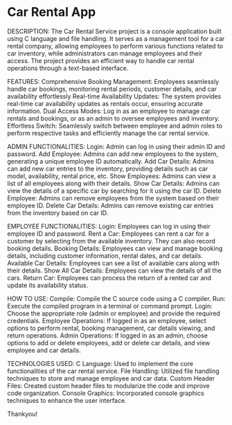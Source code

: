 # Car Rental  App

DESCRIPTION:
The Car Rental Service project is a console application built using C language and file handling. It serves as a management tool for a car rental company, allowing employees to perform various functions related to car inventory, while administrators can manage employees and their access. The project provides an efficient way to handle car rental operations through a text-based interface.

FEATURES:
Comprehensive Booking Management: Employees seamlessly handle car bookings, monitoring rental periods, customer details, and car availability effortlessly
Real-time Availability Updates: The system provides real-time car availability updates as rentals occur, ensuring accurate information.
Dual Access Modes: Log in as an employee to manage car rentals and bookings, or as an admin to oversee employees and inventory.
Effortless Switch: Seamlessly switch between employee and admin roles to perform respective tasks and efficiently manage the car rental service.

ADMIN FUNCTIONALITIES:
Login: Admin can log in using their admin ID and password.
Add Employee: Admins can add new employees to the system, generating a unique employee ID automatically.
Add Car Details: Admins can add new car entries to the inventory, providing details such as car model, availability, rental price, etc.
Show Employees: Admins can view a list of all employees along with their details.
Show Car Details: Admins can view the details of a specific car by searching for it using the car ID.
Delete Employee: Admins can remove employees from the system based on their employee ID.
Delete Car Details: Admins can remove existing car entries from the inventory based on car ID.

EMPLOYEE FUNCTIONALITIES:
Login: Employees can log in using their employee ID and password.
Rent a Car: Employees can rent a car for a customer by selecting from the available inventory. They can also record booking details.
Booking Details: Employees can view and manage booking details, including customer information, rental dates, and car details.
Available Car Details: Employees can see a list of available cars along with their details.
Show All Car Details: Employees can view the details of all the cars.
Return Car: Employees can process the return of a rented car and update its availability status.

HOW TO USE:
Compile: Compile the C source code using a C compiler.
Run: Execute the compiled program in a terminal or command prompt.
Login: Choose the appropriate role (admin or employee) and provide the required credentials.
Employee Operations: If logged in as an employee, select options to perform rental, booking management, car details viewing, and return operations.
Admin Operations: If logged in as an admin, choose options to add or delete employees, add or delete car details, and view employee and car details.

TECHNOLOGIES USED:
C Language: Used to implement the core functionalities of the car rental service.
File Handling: Utilized file handling techniques to store and manage employee and car data.
Custom Header Files: Created custom header files to modularize the code and improve code organization.
Console Graphics: Incorporated console graphics techniques to enhance the user interface.

Thankyou!
